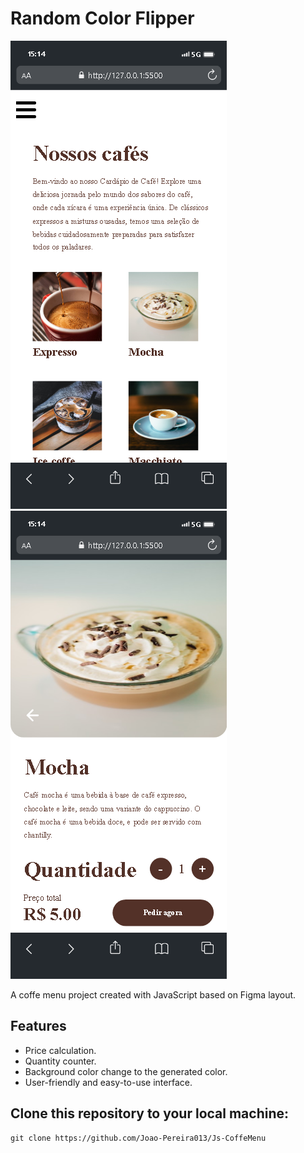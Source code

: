 

# Random Color Flipper

![Coffe shop main](./img/main.png)
![Coffe shop product](./img/2pag.png)

A coffe menu project created with JavaScript based on Figma layout.

## Features

- Price calculation.
- Quantity counter.
- Background color change to the generated color.
- User-friendly and easy-to-use interface.

## Clone this repository to your local machine:
   ```shell
   git clone https://github.com/Joao-Pereira013/Js-CoffeMenu
   ```
